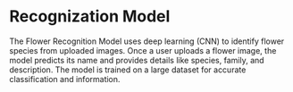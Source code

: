 # Recognization Model
The Flower Recognition Model uses deep learning (CNN) to identify flower species from uploaded images. Once a user uploads a flower image, the model predicts its name and provides details like species, family, and description. The model is trained on a large dataset for accurate classification and information.
